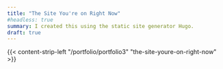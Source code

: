```yaml
---
title: "The Site You're on Right Now"
#headless: true
summary: I created this using the static site generator Hugo.
draft: true
---
```

{{< content-strip-left "/portfolio/portfolio3" "the-site-youre-on-right-now" >}}